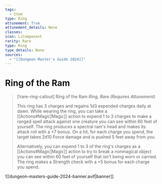 ```yaml
---
tags:
  - Item
type: Ring
attunement: True
attunement_details: None
classes:
icon: LiComponent
rarity: Rare
type: Ring
type_details: None
sources: 
  - "[[Dungeon Master's Guide 2024]]"
---
```

# Ring of the Ram
>[!rare-ring-callout] Ring of the Ram
>_Ring, Rare (Requires Attunement)_
>
>This ring has 3 charges and regains 1d3 expended charges daily at dawn. While wearing the ring, you can take a [[Actions#Magic\|Magic]] action to expend 1 to 3 charges to make a ranged spell attack against one creature you can see within 60 feet of yourself. The ring produces a spectral ram's head and makes its attack roll with a +7 bonus. On a hit, for each charge you spend, the target takes 2d10 Force damage and is pushed 5 feet away from you.
>
>Alternatively, you can expend 1 to 3 of the ring's charges as a [[Actions#Magic\|Magic]] action to try to break a nonmagical object you can see within 60 feet of yourself that isn't being worn or carried. The ring makes a Strength check with a +5 bonus for each charge you spend.
>


![[dungeon-masters-guide-2024-banner.avif|banner]]